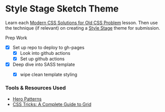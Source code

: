 # Style Stage Sketch Theme

Learn each [Modern CSS Solutions
for Old CSS Problem](http://moderncss.dev/) lesson.
Then use the technique (if relevant) on creating a [Style Stage](https://stylestage.dev/) theme for submission.

Prep Work
- [x] Set up repo to deploy to gh-pages
  - [x] Look into github actions
  - [x] Set up github actions
- [x] Deep dive into SASS template
  - [x] wipe clean template styling


### Tools & Resources Used
- [Hero Patterns](http://www.heropatterns.com/)
- [CSS Tricks: A Complete Guide to Grid](https://css-tricks.com/snippets/css/complete-guide-grid/)
